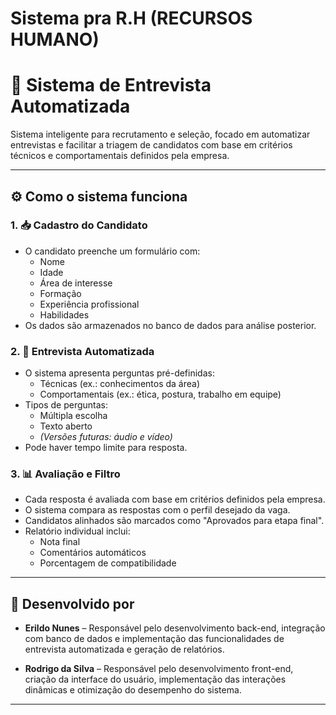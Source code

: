 # Sistema pra R.H (RECURSOS HUMANO)



# 🎯 Sistema de Entrevista Automatizada

Sistema inteligente para recrutamento e seleção, focado em automatizar entrevistas e facilitar a triagem de candidatos com base em critérios técnicos e comportamentais definidos pela empresa.

---

## ⚙️ Como o sistema funciona

### 1. 📥 Cadastro do Candidato
- O candidato preenche um formulário com:
  - Nome
  - Idade
  - Área de interesse
  - Formação
  - Experiência profissional
  - Habilidades
- Os dados são armazenados no banco de dados para análise posterior.

### 2. 🎤 Entrevista Automatizada
- O sistema apresenta perguntas pré-definidas:
  - Técnicas (ex.: conhecimentos da área)
  - Comportamentais (ex.: ética, postura, trabalho em equipe)
- Tipos de perguntas:
  - Múltipla escolha
  - Texto aberto
  - *(Versões futuras: áudio e vídeo)*
- Pode haver tempo limite para resposta.

### 3. 📊 Avaliação e Filtro
- Cada resposta é avaliada com base em critérios definidos pela empresa.
- O sistema compara as respostas com o perfil desejado da vaga.
- Candidatos alinhados são marcados como "Aprovados para etapa final".
- Relatório individual inclui:
  - Nota final
  - Comentários automáticos
  - Porcentagem de compatibilidade

---

## 👥 Desenvolvido por

- **Erildo Nunes** – Responsável pelo desenvolvimento back-end, integração com banco de dados e implementação das funcionalidades de entrevista automatizada e geração de relatórios.


- **Rodrigo da Silva** – Responsável pelo desenvolvimento front-end, criação da interface do usuário, implementação das interações dinâmicas e otimização do desempenho do sistema.

---

